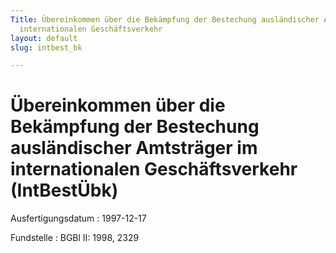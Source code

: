 ```yaml
---
Title: Übereinkommen über die Bekämpfung der Bestechung ausländischer Amtsträger im
  internationalen Geschäftsverkehr
layout: default
slug: intbest_bk

---
```


# Übereinkommen über die Bekämpfung der Bestechung ausländischer Amtsträger im internationalen Geschäftsverkehr (IntBestÜbk)

Ausfertigungsdatum
:   1997-12-17

Fundstelle
:   BGBl II: 1998, 2329


